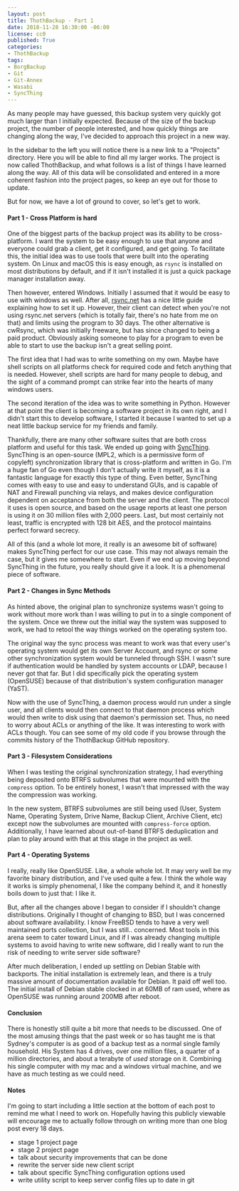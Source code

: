 ```yaml
---
layout: post
title: ThothBackup - Part 1
date: 2018-11-28 16:30:00 -06:00
license: cc0
published: True
categories:
- ThothBackup
tags:
- BorgBackup
- Git
- Git-Annex
- Wasabi
- SyncThing
---
```

As many people may have guessed, this backup system very quickly got much larger
than I initially expected. Because of the size of the backup project, the number
of people interested, and how quickly things are changing along the way, I've
decided to approach this project in a new way.

In the sidebar to the left you will notice there is a new link to a "Projects"
directory. Here you will be able to find all my larger works. The project is
now called ThothBackup, and what follows is a list of things I have learned
along the way. All of this data will be consolidated and entered in a more
coherent fashion into the project pages, so keep an eye out for those to update.

But for now, we have a lot of ground to cover, so let's get to work.

#### Part 1 - Cross Platform is hard ####

One of the biggest parts of the backup project was its ability to be
cross-platform. I want the system to be easy enough to use that anyone and
everyone could grab a client, get it configured, and get going. To facilitate
this, the initial idea was to use tools that were built into the operating
system. On Linux and macOS this is easy enough, as `rsync` is installed on most
distributions by default, and if it isn't installed it is just a quick package
manager installation away.

Then however, entered Windows. Initially I assumed that it would be easy to use
with windows as well. After all, [rsync.net][1] has a nice little guide
explaining how to set it up. However, their client can detect when you're not
using rsync.net servers (which is totally fair, there's no hate from me on that)
and limits using the program to 30 days. The other alternative is cwRsync, which
was initially freeware, but has since changed to being a paid product. Obviously
asking someone to play for a program to even be able to start to use the backup
isn't a great selling point.

The first idea that I had was to write something on my own. Maybe have shell
scripts on all platforms check for required code and fetch anything that is
needed. However, shell scripts are hard for many people to debug, and the sight
of a command prompt can strike fear into the hearts of many windows users.

The second iteration of the idea was to write something in Python. However at
that point the client is becoming a software project in its own right, and I
didn't start this to develop software, I started it because I wanted to set up
a neat little backup service for my friends and family.

Thankfully, there are many other software suites that are both cross platform
and useful for this task. We ended up going with [SyncThing][2]. SyncThing is
an open-source (MPL2, which is a permissive form of copyleft) synchronization
library that is cross-platform and written in Go. I'm a huge fan of Go even
though I don't actually write it myself, as it is a fantastic language for
exactly this type of thing. Even better, SyncThing comes with easy to use and
easy to understand GUIs, and is capable of NAT and Firewall punching via relays,
and makes device configuration dependent on acceptance from both the server
and the client. The protocol it uses is open source, and based on the usage
reports at least one person is using it on 30 million files with 2,000 peers.
Last, but most certainly not least, traffic is encrypted with 128 bit AES,
and the protocol maintains perfect forward secrecy.

All of this (and a whole lot more, it really is an awesome bit of software)
makes SyncThing perfect for our use case. This may not always remain the case,
but it gives me somewhere to start. Even if we end up moving beyond SyncThing in
the future, you really should give it a look. It is a phenomenal piece of
software.

#### Part 2 - Changes in Sync Methods ####

As hinted above, the original plan to synchronize systems wasn't going to work
without more work than I was willing to put in to a single component of the
system. Once we threw out the initial way the system was supposed to work, we
had to retool the way things worked on the operating system too.

The original way the sync process was meant to work was that every user's
operating system would get its own Server Account, and rsync or some other
synchronization system would be tunneled through SSH. I wasn't sure if
authentication would be handled by system accounts or LDAP, because I never got
that far. But I did specifically pick the operating system (OpenSUSE) because
of that distribution's system configuration manager (YaST).

Now with the use of SyncThing, a daemon process would run under a single user,
and all clients would then connect to that daemon process which would then
write to disk using that daemon's permission set. Thus, no need to worry about
ACLs or anything of the like. It was interesting to work with ACLs though. You
can see some of my old code if you browse through the commits history of the
ThothBackup GitHub repository.

#### Part 3 - Filesystem Considerations ####

When I was testing the original synchronization strategy, I had everything being
deposited onto BTRFS subvolumes that were mounted with the `compress` option. To
be entirely honest, I wasn't that impressed with the way the compression was
working.

In the new system, BTRFS subvolumes are still being used (User, System Name,
Operating System, Drive Name, Backup Client, Archive Client, etc) except now
the subvolumes are mounted with `compress-force` option. Additionally, I have
learned about out-of-band BTRFS deduplication and plan to play around with that
at this stage in the project as well.

#### Part 4 - Operating Systems ####

I really, really like OpenSUSE. Like, a whole whole lot. It may very well be my
favorite binary distribution, and I've used quite a few. I think the whole way
it works is simply phenomenal, I like the company behind it, and it honestly
boils down to just that: I like it.

But, after all the changes above I began to consider if I shouldn't change
distributions. Originally I thought of changing to BSD, but I was concerned
about software availability. I know FreeBSD tends to have a very well maintained
ports collection, but I was still.. concerned. Most tools in this arena seem to
cater toward Linux, and if I was already changing multiple systems to avoid
having to write new software, did I really want to run the risk of needing to
write server side software?

After much deliberation, I ended up settling on Debian Stable with backports.
The initial installation is extremely lean, and there is a truly massive amount
of documentation available for Debian. It paid off well too. The initial install
of Debian stable clocked in at 60MB of ram used, where as OpenSUSE was running
around 200MB after reboot.

#### Conclusion ####

There is honestly still quite a bit more that needs to be discussed. One of the
most amusing things that the past week or so has taught me is that Sydney's
computer is as good of a backup test as a normal single family household. His
System has 4 drives, over one million files, a quarter of a million directories,
and about a terabyte of _used_ storage on it. Combining his single computer
with my mac and a windows virtual machine, and we have as much testing as we
could need.

#### Notes ####
I'm going to start including a little section at the bottom of each post to
remind me what I need to work on. Hopefully having this publicly viewable will
encourage me to actually follow through on writing more than one blog post every
18 days.

  * stage 1 project page
  * stage 2 project page
  * talk about security improvements that can be done
  * rewrite the server side new client script
  * talk about specific SyncThing configuration options used
  * write utility script to keep server config files up to date in git

[1]: https://www.rsync.net/resources/howto/windows_rsync.html
[2]: https://syncthing.net/
